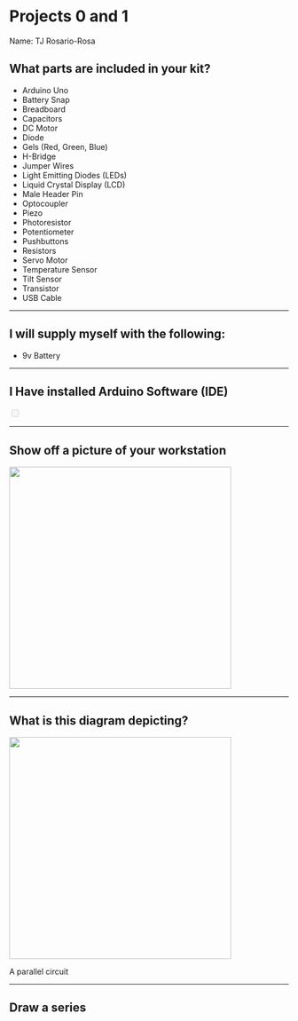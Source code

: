 # Projects 0 and 1

Name: TJ Rosario-Rosa

[//]: # (This is a convoluted way of making a comment in markdown)

<!--
Test 
-->

## What parts are included in your kit?
- Arduino Uno
- Battery Snap
- Breadboard
- Capacitors
- DC Motor
- Diode
- Gels (Red, Green, Blue)
- H-Bridge
- Jumper Wires
- Light Emitting Diodes (LEDs)
- Liquid Crystal Display (LCD)
- Male Header Pin
- Optocoupler
- Piezo
- Photoresistor
- Potentiometer
- Pushbuttons
- Resistors
- Servo Motor
- Temperature Sensor
- Tilt Sensor
- Transistor
- USB Cable
---

## I will supply myself with the following:
 - 9v Battery

---

 ## I Have installed Arduino Software (IDE) 
 <input type="checkbox" disabled unchecked/> 

---

## Show off a picture of your workstation
<img src="https://tjarosar.io/media/arduinoWorkspace.jpeg" width="400">

---

## What is this diagram depicting?
[//]: # (https://www.circuit-diagram.org/editor/)
<img src="https://tjarosar.io/media/circuit.png" width="400">

A parallel circuit

---
## Draw a series 
